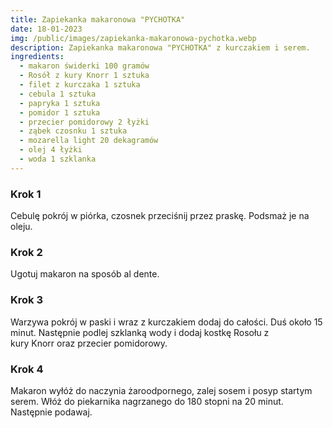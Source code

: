 ```yaml
---
title: Zapiekanka makaronowa "PYCHOTKA"
date: 18-01-2023
img: /public/images/zapiekanka-makaronowa-pychotka.webp
description: Zapiekanka makaronowa "PYCHOTKA" z kurczakiem i serem.
ingredients:
  - makaron świderki 100 gramów
  - Rosół z kury Knorr 1 sztuka
  - filet z kurczaka 1 sztuka
  - cebula 1 sztuka
  - papryka 1 sztuka
  - pomidor 1 sztuka
  - przecier pomidorowy 2 łyżki
  - ząbek czosnku 1 sztuka
  - mozarella light 20 dekagramów
  - olej 4 łyżki
  - woda 1 szklanka
---
```

### Krok 1

Cebulę pokrój w piórka, czosnek przeciśnij przez praskę. Podsmaż je na oleju.

### Krok 2

Ugotuj makaron na sposób al dente.

### Krok 3

Warzywa pokrój w paski i wraz z kurczakiem dodaj do całości. Duś około 15 minut. Następnie podlej szklanką wody i dodaj kostkę Rosołu z kury Knorr oraz przecier pomidorowy.

### Krok 4

Makaron wyłóż do naczynia żaroodpornego, zalej sosem i posyp startym serem. Włóż do piekarnika nagrzanego do 180 stopni na 20 minut. Następnie podawaj.